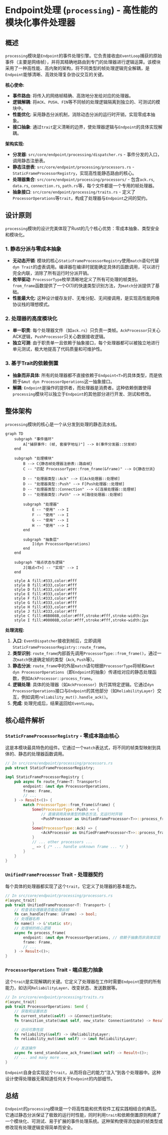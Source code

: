 # Endpoint处理 (`processing`) - 高性能的模块化事件处理器

## 概述

`processing`模块是`Endpoint`的事件处理引擎。它负责接收由`EventLoop`捕获的原始事件（主要是网络帧），并将其精确地路由到专门的处理器进行逻辑运算。该模块采用了一种高性能、高内聚的架构，将不同类型的帧处理逻辑完全解耦，是`Endpoint`能够清晰、高效处理复杂协议交互的关键。

**核心使命:**
- **事件路由**: 将传入的网络帧精确、高效地分发给对应的处理器。
- **逻辑解耦**: 将`ACK`、`PUSH`、`FIN`等不同帧的处理逻辑隔离到独立的、可测试的模块中。
- **性能优化**: 采用静态分派机制，消除动态分派的运行时开销，实现零成本抽象。
- **接口抽象**: 通过`trait`定义清晰的边界，使处理器逻辑与`Endpoint`的具体实现解耦。

**架构实现:**
- **分发器**: `src/core/endpoint/processing/dispatcher.rs` - 事件分发的入口，调用静态注册表。
- **静态注册表**: `src/core/endpoint/processing/processors.rs` - `StaticFrameProcessorRegistry`，实现高性能静态路由的核心。
- **处理器集合**: `src/core/endpoint/processing/processors/` - 包含`ack.rs`, `data.rs`, `connection.rs`, `path.rs`等，每个文件都是一个专用的帧处理器。
- **抽象接口**: `src/core/endpoint/processing/traits.rs` - 定义了`ProcessorOperations`等`trait`，构成了处理器与`Endpoint`之间的契约。

## 设计原则

`processing`模块的设计完美体现了Rust的几个核心优势：零成本抽象、类型安全和模块化。

### 1. 静态分派与零成本抽象
- **无动态开销**: 模块的核心`StaticFrameProcessorRegistry`使用`match`语句代替`dyn Trait`的虚表调用。编译器在编译时就能确定具体的函数调用，可以进行完全内联，消除了所有运行时分派开销。
- **枚举驱动**: `ProcessorType`枚举清晰地定义了所有可处理的帧类别。`from_frame`函数提供了一个O(1)的快速类型识别方法，为`match`分派提供了基础。
- **性能最大化**: 这种设计缓存友好、无堆分配、无间接调用，是实现高性能网络协议栈的理想模式。

### 2. 处理器的高度模块化
- **单一职责**: 每个处理器文件（如`ack.rs`）只负责一类帧。`AckProcessor`只关心ACK逻辑，`PushProcessor`只关心数据接收逻辑。
- **独立可测**: 由于职责单一且依赖于抽象接口，每个处理器都可以被独立地进行单元测试，极大地提高了代码质量和可维护性。

### 3. 基于Trait的依赖倒置
- **抽象而非具体**: 所有的处理器都不直接依赖于`Endpoint<T>`的具体类型，而是依赖于`&mut dyn ProcessorOperations`这一抽象接口。
- **解耦**: `Endpoint`是操作的提供者，而处理器是消费者。这种依赖倒置使得`processing`模块可以独立于`Endpoint`的其他部分进行开发、测试和修改。

## 整体架构

`processing`模块的核心是一个从分发到处理的静态流水线。

```mermaid
graph TD
    subgraph "事件循环"
        A["捕获事件: (帧, 套接字地址)"] --> B(事件分发器::分发帧)
    end

    subgraph "处理模块"
        B --> C{静态帧处理器注册表::路由帧}
        C -- "匹配 ProcessorType::from_frame(&frame)" --> D{静态分派}
        
        D -- "处理器类型::Ack" --> E[Ack处理器::处理帧]
        D -- "处理器类型::Push" --> F[Push处理器::处理帧]
        D -- "处理器类型::Connection" --> G[连接处理器::处理帧]
        D -- "处理器类型::Path" --> H[路径处理器::处理帧]
        
        subgraph "处理器"
            E -- "使用" --> I
            F -- "使用" --> I
            G -- "使用" --> I
            H -- "使用" --> I
        end
        
        subgraph "抽象层"
            I(dyn ProcessorOperations)
        end
    end

    subgraph "端点状态与逻辑"
        J[端点<T>] -- "实现" --> I
    end

    style A fill:#333,color:#fff
    style B fill:#333,color:#fff
    style D fill:#333,color:#fff
    style E fill:#333,color:#fff
    style F fill:#333,color:#fff
    style G fill:#333,color:#fff
    style H fill:#333,color:#fff
    style J fill:#333,color:#fff
    style C fill:#8B008B,color:#fff,stroke:#fff,stroke-width:2px
    style I fill:#00008B,color:#fff,stroke:#fff,stroke-width:2px
```

**处理流程:**
1.  **入口**: `EventDispatcher`接收到帧后，立即调用`StaticFrameProcessorRegistry::route_frame`。
2.  **类型识别**: `route_frame`内部首先调用`ProcessorType::from_frame()`，通过一次`match`快速确定帧的类型（`Ack`, `Push`等）。
3.  **静态分派**: `route_frame`中的外层`match`语句根据`ProcessorType`将帧和`&mut dyn ProcessorOperations`（即`Endpoint`的抽象）传递给对应的静态处理函数，例如`AckProcessor::process_frame`。
4.  **逻辑处理**: 具体的处理器（如`AckProcessor`）执行其特定逻辑。它通过`dyn ProcessorOperations`接口与`Endpoint`的其他部分（如`ReliabilityLayer`）交互，例如调用`reliability_mut().handle_ack()`。
5.  **完成**: 处理完成后，结果返回给`EventLoop`。

## 核心组件解析

### `StaticFrameProcessorRegistry` - 零成本路由核心

这是本模块最具特色的组件。它通过一个`match`表达式，将不同的帧类型映射到具体的、静态的处理器函数调用。

```rust
// In src/core/endpoint/processing/processors.rs
pub struct StaticFrameProcessorRegistry;

impl StaticFrameProcessorRegistry {
    pub async fn route_frame<T: Transport>(
        endpoint: &mut dyn ProcessorOperations,
        frame: Frame,
        // ...
    ) -> Result<()> {
        match ProcessorType::from_frame(&frame) {
            Some(ProcessorType::Push) => {
                // 直接调用具体类型的静态方法，无运行时开销
                <PushProcessor as UnifiedFrameProcessor<T>>::process_frame(endpoint, frame, ...).await
            }
            Some(ProcessorType::Ack) => {
                <AckProcessor as UnifiedFrameProcessor<T>>::process_frame(endpoint, frame, ...).await
            }
            // ... other processors ...
            _ => { /* ... handle unknown frame ... */ }
        }
    }
}
```

### `UnifiedFrameProcessor` Trait - 处理器契约

每个具体的处理器都实现了这个`trait`，它定义了处理器的基本能力。

```rust
// In src/core/endpoint/processing/processors.rs
#[async_trait]
pub trait UnifiedFrameProcessor<T: Transport> {
    // 检查该处理器是否能处理此帧
    fn can_handle(frame: &Frame) -> bool;
    // 处理器名称
    fn name() -> &'static str;
    // 处理帧的核心逻辑
    async fn process_frame(
        endpoint: &mut dyn ProcessorOperations, // 依赖于抽象而非具体实现
        frame: Frame,
        // ...
    ) -> Result<()>;
}
```

### `ProcessorOperations` Trait - 端点能力抽象

这个`trait`是实现解耦的关键。它定义了处理器在工作时需要`Endpoint`提供的所有能力，如访问`ReliabilityLayer`、改变状态、发送数据等。

```rust
// In src/core/endpoint/processing/traits.rs
#[async_trait]
pub trait ProcessorOperations: Send {
    // 获取和设置状态
    fn current_state(&self) -> &ConnectionState;
    fn transition_state(&mut self, new_state: ConnectionState) -> Result<()>;

    // 访问可靠性层
    fn reliability(&self) -> &ReliabilityLayer;
    fn reliability_mut(&mut self) -> &mut ReliabilityLayer;
    
    // 发送操作
    async fn send_standalone_ack_frame(&mut self) -> Result<()>;
    // ... and many more ...
}
```

`Endpoint`自身会实现这个`trait`，从而将自己的能力“注入”到各个处理器中。这种设计使得处理器无需知道任何关于`Endpoint`的内部细节。

## 总结

`Endpoint`的`processing`模块是一个将高性能和优秀软件工程实践相结合的典范。它通过静态分派保证了极致的运行时性能，同时利用`trait`和依赖倒置原则构建了一个模块化、可测试、易于扩展的事件处理系统。这种架构使得添加新的帧类型或修改现有处理逻辑变得简单而安全。
